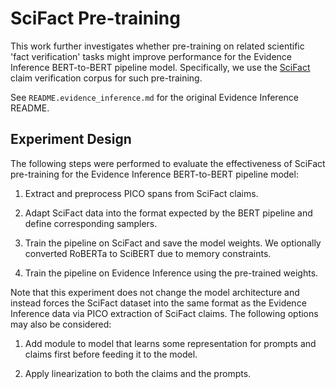 # SciFact Pre-training

This work further investigates whether pre-training on related scientific 'fact
verification' tasks might improve performance for the Evidence Inference
BERT-to-BERT pipeline model. Specifically, we use the [SciFact](https://github.com/allenai/scifact)
claim verification corpus for such pre-training.

See `README.evidence_inference.md` for the original Evidence Inference README.

## Experiment Design

The following steps were performed to evaluate the effectiveness of SciFact pre-training for the Evidence Inference BERT-to-BERT pipeline model:

1. Extract and preprocess PICO spans from SciFact claims.

2. Adapt SciFact data into the format expected by the BERT pipeline and define corresponding samplers.

3. Train the pipeline on SciFact and save the model weights. We optionally converted RoBERTa to SciBERT due to memory constraints.

4. Train the pipeline on Evidence Inference using the pre-trained weights.

Note that this experiment does not change the model architecture and instead forces the SciFact dataset into the same format as the Evidence Inference data via PICO extraction of SciFact claims. The following options may also be considered:

1. Add module to model that learns some representation for prompts and claims first before feeding it to the model.

2. Apply linearization to both the claims and the prompts.
